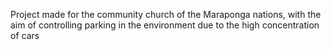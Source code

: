 Project made for the community church of the Maraponga nations, with the aim of controlling parking in the environment due to the high concentration of cars
